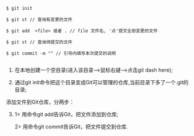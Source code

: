 ```
$ git init

$ git st // 查询有变更的文件

$ git add  <file> 或者 . // file 文件名, '点'提交全部变更的文件 

$ git st // 查询待提交的文件

$ git commit -m "" // 引号内填写本次提交的说明
 
```
1. 在本地创建一个空目录(进入该目录-->鼠标右键-->点击git dash here);

2. 通过git init命令把这个目录变成Git可以管理的仓库,当前目录下多了一个.git的目录;

添加文件到Git仓库，分两步：

3. 1> 用命令git add告诉Git，把文件添加到仓库;

   2> 用命令git commit告诉Git，把文件提交到仓库.

   


